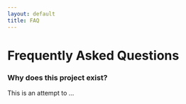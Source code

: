 ```yaml
---
layout: default
title: FAQ
---
```


# Frequently Asked Questions


### Why does this project exist?

This is an attempt to ...
